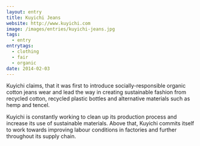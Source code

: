 ```yaml
---
layout: entry
title: Kuyichi Jeans
website: http://www.kuyichi.com
image: /images/entries/kuyichi-jeans.jpg
tags:
  - entry
entrytags:
  - clothing
  - fair
  - organic
date: 2014-02-03
---
```


Kuyichi claims, that it was first to introduce socially-responsible organic cotton jeans wear and lead the way in creating sustainable fashion from recycled cotton, recycled plastic bottles and alternative materials such as hemp and tencel.

Kuyichi is constantly working to clean up its production process and increase its use of sustainable materials. Above that, Kuyichi commits itself to work towards improving labour conditions in factories and further throughout its supply chain.